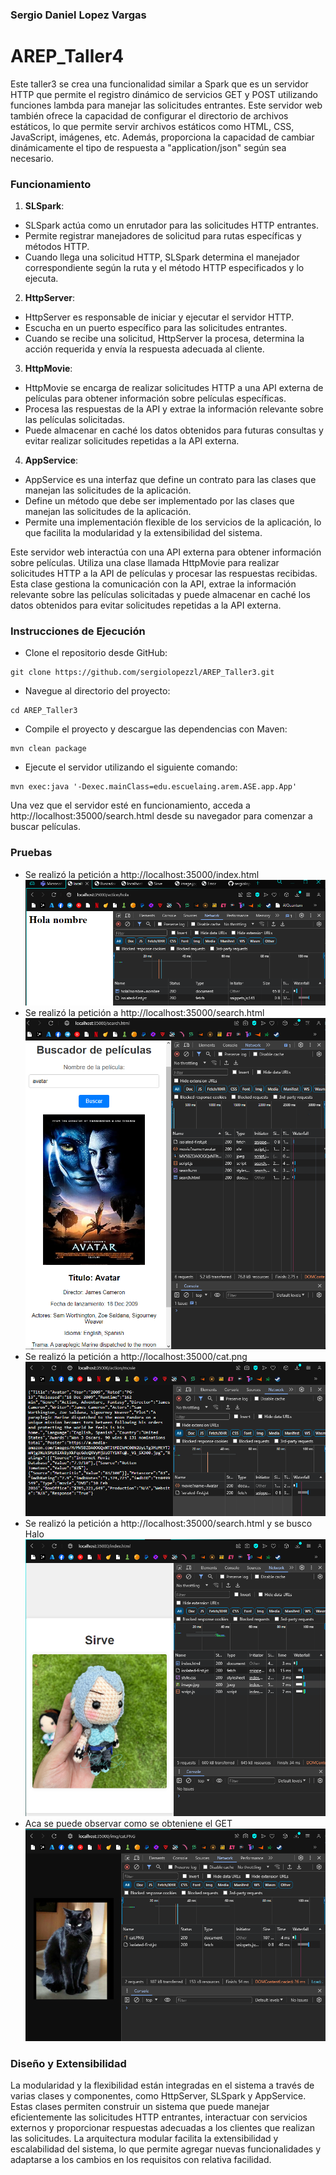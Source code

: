 ### Sergio Daniel Lopez Vargas
# AREP_Taller4
Este taller3 se crea una funcionalidad similar a Spark que es un servidor HTTP que permite el registro 
dinámico de servicios GET y POST utilizando funciones lambda para manejar las solicitudes entrantes. 
Este servidor web también ofrece la capacidad de configurar el directorio de archivos estáticos, 
lo que permite servir archivos estáticos como HTML, CSS, JavaScript, imágenes, etc. Además, proporciona 
la capacidad de cambiar dinámicamente el tipo de respuesta a "application/json" según sea necesario.

### Funcionamiento

1. **SLSpark**:
  - SLSpark actúa como un enrutador para las solicitudes HTTP entrantes.
  - Permite registrar manejadores de solicitud para rutas específicas y métodos HTTP.
  - Cuando llega una solicitud HTTP, SLSpark determina el manejador correspondiente según la ruta y el método HTTP especificados y lo ejecuta.

2. **HttpServer**:
  - HttpServer es responsable de iniciar y ejecutar el servidor HTTP.
  - Escucha en un puerto específico para las solicitudes entrantes.
  - Cuando se recibe una solicitud, HttpServer la procesa, determina la acción requerida y envía la respuesta adecuada al cliente.

3. **HttpMovie**:
  - HttpMovie se encarga de realizar solicitudes HTTP a una API externa de películas para obtener información sobre películas específicas.
  - Procesa las respuestas de la API y extrae la información relevante sobre las películas solicitadas.
  - Puede almacenar en caché los datos obtenidos para futuras consultas y evitar realizar solicitudes repetidas a la API externa.

4. **AppService**:
  - AppService es una interfaz que define un contrato para las clases que manejan las solicitudes de la aplicación.
  - Define un método que debe ser implementado por las clases que manejan las solicitudes de la aplicación.
  - Permite una implementación flexible de los servicios de la aplicación, lo que facilita la modularidad y la extensibilidad del sistema.

Este servidor web interactúa con una API externa para obtener información sobre películas.
Utiliza una clase llamada HttpMovie para realizar solicitudes HTTP a la API de películas y procesar
las respuestas recibidas. Esta clase gestiona la comunicación con la API, extrae la información
relevante sobre las películas solicitadas y puede almacenar en caché los datos obtenidos para evitar
solicitudes repetidas a la API externa.

### Instrucciones de Ejecución
* Clone el repositorio desde GitHub:

```
git clone https://github.com/sergiolopezzl/AREP_Taller3.git
```

* Navegue al directorio del proyecto: 

```
cd AREP_Taller3
```

* Compile el proyecto y descargue las dependencias con Maven: 

```
mvn clean package
```

* Ejecute el servidor utilizando el siguiente comando: 

```
mvn exec:java '-Dexec.mainClass=edu.escuelaing.arem.ASE.app.App'
```

Una vez que el servidor esté en funcionamiento, acceda a 
http://localhost:35000/search.html desde su navegador para comenzar a buscar películas.

### Pruebas
* Se realizó la petición a http://localhost:35000/index.html
![prueba1.png](src/main/resources/public/img/prueba1.png)
* Se realizó la petición a http://localhost:35000/search.html
![prueba2.png](src/main/resources/public/img/prueba2.png)
* Se realizó la petición a http://localhost:35000/cat.png
![prueba3.png](src/main/resources/public/img/prueba3.png)
* Se realizó la petición a http://localhost:35000/search.html y se busco Halo
![prueba4.png](src/main/resources/public/img/prueba4.png)
* Aca se puede observar como se obteniene el GET
![prueba5.png](src/main/resources/public/img/prueba5.png)

### Diseño y Extensibilidad

La modularidad y la flexibilidad están integradas en el sistema a través de varias clases y componentes,
como HttpServer, SLSpark y AppService. Estas clases permiten construir un sistema que puede manejar
eficientemente las solicitudes HTTP entrantes, interactuar con servicios externos y proporcionar respuestas
adecuadas a los clientes que realizan las solicitudes. La arquitectura modular facilita la extensibilidad
y escalabilidad del sistema, lo que permite agregar nuevas funcionalidades y adaptarse a los cambios en
los requisitos con relativa facilidad.

